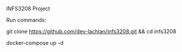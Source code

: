 INFS3208 Project


Run commands:

git clone https://github.com/dev-lachlan/infs3208.git && cd infs3208

docker-compose up -d
